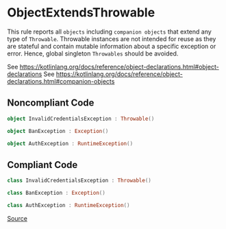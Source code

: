 # ObjectExtendsThrowable

This rule reports all `objects` including `companion objects` that extend any type of
`Throwable`. Throwable instances are not intended for reuse as they are stateful and contain
mutable information about a specific exception or error. Hence, global singleton `Throwables`
should be avoided.

See https://kotlinlang.org/docs/reference/object-declarations.html#object-declarations
See https://kotlinlang.org/docs/reference/object-declarations.html#companion-objects

## Noncompliant Code

```kotlin
object InvalidCredentialsException : Throwable()

object BanException : Exception()

object AuthException : RuntimeException()
```
## Compliant Code

```kotlin
class InvalidCredentialsException : Throwable()

class BanException : Exception()

class AuthException : RuntimeException()
```

[Source](https://arturbosch.github.io/detekt/exceptions.html#objectextendsthrowable)
